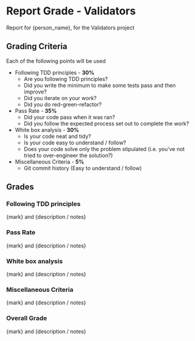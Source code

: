 # Report Grade - Validators

Report for {person_name}, for the Validators project

## Grading Criteria

Each of the following points will be used
* Following TDD principles - **30%**
  * Are you following TDD principles?
  * Did you write the minimum to make some tests pass and then improve?
  * Did you iterate on your work?
  * Did you do red-green-refactor?
* Pass Rate - **35%**
  * Did your code pass when it was ran?
  * Did you follow the expected process set out to complete the work?
* White box analysis - **30%**
  * Is your code neat and tidy?
  * Is your code easy to understand / follow?
  * Does your code solve only the problem stipulated (i.e. you've not tried to over-engineer the solution?)
* Miscellaneous Criteria - **5%**
  * Git commit history (Easy to understand / follow)

## Grades

### Following TDD principles

{mark} and {description / notes}

### Pass Rate

{mark} and {description / notes}

### White box analysis

{mark} and {description / notes}

### Miscellaneous Criteria

{mark} and {description / notes}

### Overall Grade

{mark} and {description / notes}
